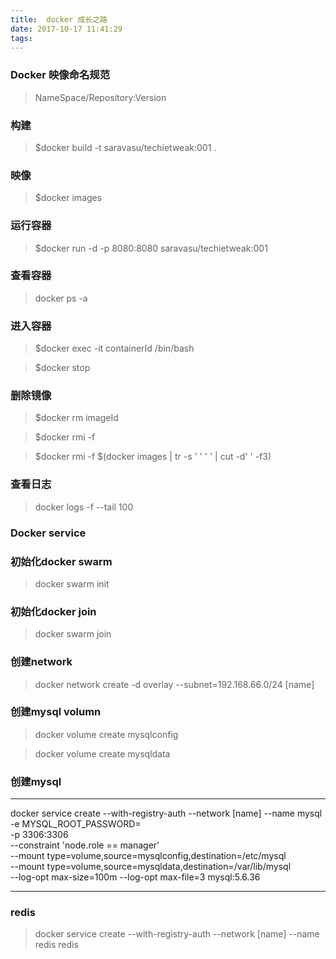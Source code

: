 ```yaml
---
title:  docker 成长之路
date: 2017-10-17 11:41:29
tags:
---
```




### Docker 映像命名规范

> NameSpace/Repository:Version

### 构建

> $docker build -t saravasu/techietweak:001 .

### 映像

> $docker images

### 运行容器

> $docker run -d -p 8080:8080 saravasu/techietweak:001

### 查看容器

> docker ps -a

### 进入容器

> $docker exec -it containerId /bin/bash

> $docker stop <containername>

### 删除镜像

> $docker rm imageId

> $docker rmi -f <List Of Image Ids>

> $docker rmi -f $(docker images | tr -s ' ' ' ' | cut -d' ' -f3)

### 查看日志

> docker logs -f --tail 100 <containername>

### Docker service

### 初始化docker swarm
> docker swarm init

### 初始化docker join
> docker swarm join


### 创建network
> docker network create -d overlay --subnet=192.168.66.0/24 [name]

### 创建mysql volumn

> docker volume create mysqlconfig

> docker volume create mysqldata

### 创建mysql
---
docker service create --with-registry-auth --network [name] --name mysql \
 -e MYSQL_ROOT_PASSWORD= \
 -p 3306:3306 \
 --constraint 'node.role == manager' \
 --mount type=volume,source=mysqlconfig,destination=/etc/mysql \
 --mount type=volume,source=mysqldata,destination=/var/lib/mysql \
 --log-opt max-size=100m --log-opt max-file=3  mysql:5.6.36

---

### redis
> docker service create --with-registry-auth --network [name] --name redis redis
